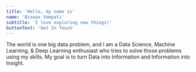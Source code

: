 ```yaml
---
title: 'Hello, my name is'
name: 'Biswas Vempati'
subtitle: 'I love exploring new things!'
buttonText: 'Get In Touch'
---
```


The world is one big data problem, and I am a Data Science, Machine Learning, & Deep Learning enthusiast who tries to solve those problems using my skills. My goal is to turn Data into Information and Information into Insight.
